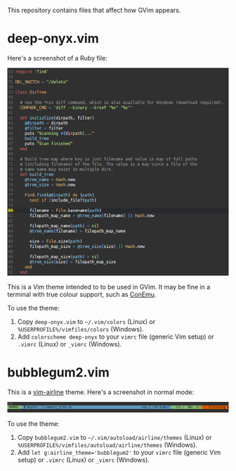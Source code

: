 This repository contains files that affect how GVim appears.

# deep-onyx.vim

Here's a screenshot of a Ruby file:

![deep-onyx theme](gvim1.jpg)

This is a Vim theme intended to to be used in GVim. It may be fine in a terminal with true colour support, such as [ConEmu](https://conemu.github.io/).


To use the theme:

1. Copy `deep-onyx.vim` to `~/.vim/colors` (Linux) or `%USERPROFILE%/vimfiles/colors` (Windows).
2. Add `colorscheme deep-onyx` to your `vimrc` file (generic Vim setup) or `.vimrc` (Linux) or `_vimrc` (Windows).

# bubblegum2.vim

This is a [vim-airline]() theme. Here's a screenshot in normal mode:


![bubblegum2 airline theme](gvim2.jpg)

To use the theme:

1. Copy `bubblegum2.vim` to `~/.vim/autoload/airline/themes` (Linux) or `%USERPROFILE%/vimfiles/autoload/airline/themes` (Windows).
2. Add `let g:airline_theme='bubblegum2'` to your `vimrc` file (generic Vim setup) or `.vimrc` (Linux) or `_vimrc` (Windows).
